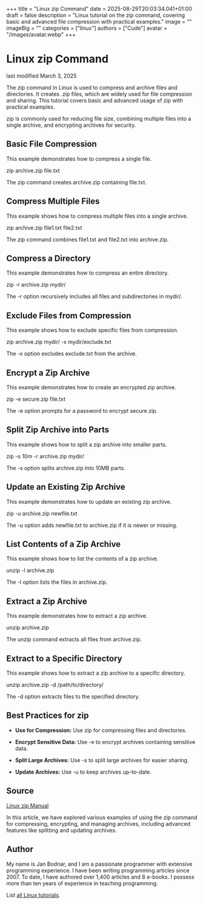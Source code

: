 +++
title = "Linux zip Command"
date = 2025-08-29T20:03:34.041+01:00
draft = false
description = "Linux tutorial on the zip command, covering basic and advanced file compression with practical examples."
image = ""
imageBig = ""
categories = ["linux"]
authors = ["Cude"]
avatar = "/images/avatar.webp"
+++

# Linux zip Command

last modified March 3, 2025

The zip command in Linux is used to compress and archive files and
directories. It creates .zip files, which are widely used for file
compression and sharing. This tutorial covers basic and advanced usage of
zip with practical examples.

zip is commonly used for reducing file size, combining multiple
files into a single archive, and encrypting archives for security.

## Basic File Compression

This example demonstrates how to compress a single file.

zip archive.zip file.txt

The zip command creates archive.zip containing
file.txt.

## Compress Multiple Files

This example shows how to compress multiple files into a single archive.

zip archive.zip file1.txt file2.txt

The zip command combines file1.txt and
file2.txt into archive.zip.

## Compress a Directory

This example demonstrates how to compress an entire directory.

zip -r archive.zip mydir/

The -r option recursively includes all files and subdirectories
in mydir/.

## Exclude Files from Compression

This example shows how to exclude specific files from compression.

zip archive.zip mydir/ -x mydir/exclude.txt

The -x option excludes exclude.txt from the archive.

## Encrypt a Zip Archive

This example demonstrates how to create an encrypted zip archive.

zip -e secure.zip file.txt

The -e option prompts for a password to encrypt
secure.zip.

## Split Zip Archive into Parts

This example shows how to split a zip archive into smaller parts.

zip -s 10m -r archive.zip mydir/

The -s option splits archive.zip into 10MB parts.

## Update an Existing Zip Archive

This example demonstrates how to update an existing zip archive.

zip -u archive.zip newfile.txt

The -u option adds newfile.txt to
archive.zip if it is newer or missing.

## List Contents of a Zip Archive

This example shows how to list the contents of a zip archive.

unzip -l archive.zip

The -l option lists the files in archive.zip.

## Extract a Zip Archive

This example demonstrates how to extract a zip archive.

unzip archive.zip

The unzip command extracts all files from
archive.zip.

## Extract to a Specific Directory

This example shows how to extract a zip archive to a specific directory.

unzip archive.zip -d /path/to/directory/

The -d option extracts files to the specified directory.

## Best Practices for zip

- **Use for Compression:** Use zip for compressing files and directories.

- **Encrypt Sensitive Data:** Use -e to encrypt archives containing sensitive data.

- **Split Large Archives:** Use -s to split large archives for easier sharing.

- **Update Archives:** Use -u to keep archives up-to-date.

## Source

[Linux zip Manual](https://linux.die.net/man/1/zip)

In this article, we have explored various examples of using the zip
command for compressing, encrypting, and managing archives, including advanced
features like splitting and updating archives.

## Author

My name is Jan Bodnar, and I am a passionate programmer with extensive
programming experience. I have been writing programming articles since 2007.
To date, I have authored over 1,400 articles and 8 e-books. I possess more
than ten years of experience in teaching programming.

List [all Linux tutorials](/all/#linux).